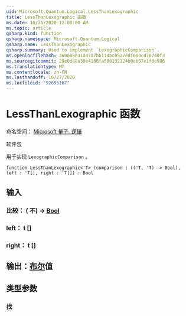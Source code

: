 ```yaml
---
uid: Microsoft.Quantum.Logical.LessThanLexographic
title: LessThanLexographic 函数
ms.date: 10/26/2020 12:00:00 AM
ms.topic: article
qsharp.kind: function
qsharp.namespace: Microsoft.Quantum.Logical
qsharp.name: LessThanLexographic
qsharp.summary: Used to implement `LexographicComparison`.
ms.openlocfilehash: 360088e31a47a7bb114bc0527edf600cd78740f3
ms.sourcegitcommit: 29e0d88a30e4166fa580132124b0eb57e1f0e986
ms.translationtype: MT
ms.contentlocale: zh-CN
ms.lasthandoff: 10/27/2020
ms.locfileid: "92695167"
---
```

# <a name="lessthanlexographic-function"></a>LessThanLexographic 函数

命名空间： [Microsoft 量子. 逻辑](xref:Microsoft.Quantum.Logical)

软件包 [](https://nuget.org/packages/)


用于实现 `LexographicComparison` 。

```qsharp
function LessThanLexographic<'T> (comparison : (('T, 'T) -> Bool), left : 'T[], right : 'T[]) : Bool
```


## <a name="input"></a>输入

### <a name="comparison--tt---bool"></a>比较： ( 不) -> [Bool](xref:microsoft.quantum.lang-ref.bool)




### <a name="left--t"></a>left： t []




### <a name="right--t"></a>right： t []





## <a name="output--bool"></a>输出：[布尔](xref:microsoft.quantum.lang-ref.bool)值



## <a name="type-parameters"></a>类型参数

### <a name="t"></a>找

